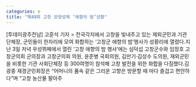 ```yaml
---
categories: e
title: "제49회 고창 모양성제 ‘애향의 밤’성황"
---
```

[투데이광주전남] 고훈석 기자 = 전국각지에서 고창을 빛내주고 있는 재외군민과 기관단체장, 군민들이 한자리에 모여 화합하는 ‘고창군 애향의 밤’행사가 성황리에 열렸다.지난 3일 저녁 우성뷔페에서 열린 ‘고창 애향의 밤 행사’에는 심덕섭 고창군수와 임정호 고창군의회 군의장과 고창군의회 의원, 윤준병 국회의원, 김만기·김성수 도의원, 재외군민을 비롯한 기관 사회단체장 등 300여명이 참석해 고창 발전을 위한 화합을 다짐했다.김광중 재경군민회장은 “어머니의 품속 같은 그리운 고향은 방문할 때 마다 즐겁고 편안하다”며 “고창 농산물 팔아주